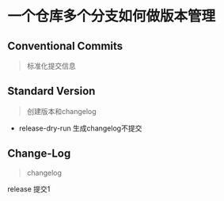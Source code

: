# 一个仓库多个分支如何做版本管理

## Conventional Commits 
> 标准化提交信息


## Standard Version
> 创建版本和changelog
- release-dry-run
        生成changelog不提交

## Change-Log
> changelog

release 提交1